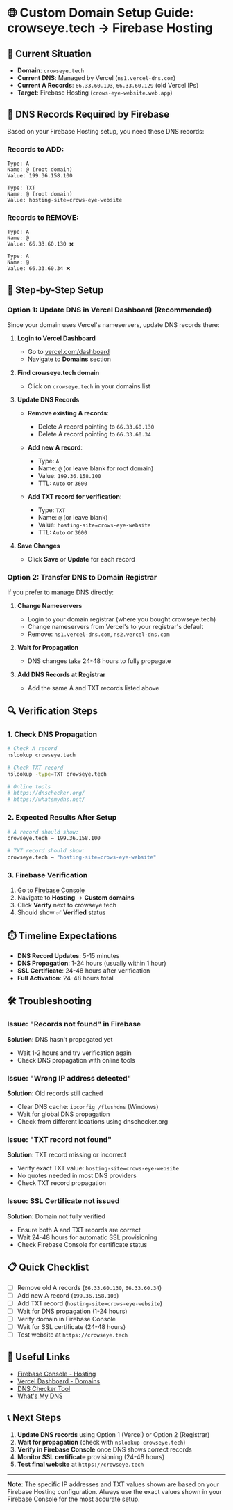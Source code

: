 # 🌐 Custom Domain Setup Guide: crowseye.tech → Firebase Hosting

## 🎯 Current Situation

- **Domain**: `crowseye.tech`
- **Current DNS**: Managed by Vercel (`ns1.vercel-dns.com`)
- **Current A Records**: `66.33.60.193`, `66.33.60.129` (old Vercel IPs)
- **Target**: Firebase Hosting (`crows-eye-website.web.app`)

## 🔧 DNS Records Required by Firebase

Based on your Firebase Hosting setup, you need these DNS records:

### **Records to ADD:**
```
Type: A
Name: @ (root domain)
Value: 199.36.158.100

Type: TXT  
Name: @ (root domain)
Value: hosting-site=crows-eye-website
```

### **Records to REMOVE:**
```
Type: A
Name: @ 
Value: 66.33.60.130 ❌

Type: A
Name: @
Value: 66.33.60.34 ❌
```

## 🚀 Step-by-Step Setup

### **Option 1: Update DNS in Vercel Dashboard (Recommended)**

Since your domain uses Vercel's nameservers, update DNS records there:

1. **Login to Vercel Dashboard**
   - Go to [vercel.com/dashboard](https://vercel.com/dashboard)
   - Navigate to **Domains** section

2. **Find crowseye.tech domain**
   - Click on `crowseye.tech` in your domains list

3. **Update DNS Records**
   - **Remove existing A records**:
     - Delete A record pointing to `66.33.60.130`
     - Delete A record pointing to `66.33.60.34`
   
   - **Add new A record**:
     - Type: `A`
     - Name: `@` (or leave blank for root domain)
     - Value: `199.36.158.100`
     - TTL: `Auto` or `3600`

   - **Add TXT record for verification**:
     - Type: `TXT`
     - Name: `@` (or leave blank)
     - Value: `hosting-site=crows-eye-website`
     - TTL: `Auto` or `3600`

4. **Save Changes**
   - Click **Save** or **Update** for each record

### **Option 2: Transfer DNS to Domain Registrar**

If you prefer to manage DNS directly:

1. **Change Nameservers**
   - Login to your domain registrar (where you bought crowseye.tech)
   - Change nameservers from Vercel's to your registrar's default
   - Remove: `ns1.vercel-dns.com`, `ns2.vercel-dns.com`

2. **Wait for Propagation**
   - DNS changes take 24-48 hours to fully propagate

3. **Add DNS Records at Registrar**
   - Add the same A and TXT records listed above

## 🔍 Verification Steps

### **1. Check DNS Propagation**
```bash
# Check A record
nslookup crowseye.tech

# Check TXT record  
nslookup -type=TXT crowseye.tech

# Online tools
# https://dnschecker.org/
# https://whatsmydns.net/
```

### **2. Expected Results After Setup**
```bash
# A record should show:
crowseye.tech → 199.36.158.100

# TXT record should show:
crowseye.tech → "hosting-site=crows-eye-website"
```

### **3. Firebase Verification**
1. Go to [Firebase Console](https://console.firebase.google.com/project/crows-eye-website/hosting/main)
2. Navigate to **Hosting** → **Custom domains**
3. Click **Verify** next to crowseye.tech
4. Should show ✅ **Verified** status

## ⏱️ Timeline Expectations

- **DNS Record Updates**: 5-15 minutes
- **DNS Propagation**: 1-24 hours (usually within 1 hour)
- **SSL Certificate**: 24-48 hours after verification
- **Full Activation**: 24-48 hours total

## 🛠️ Troubleshooting

### **Issue: "Records not found" in Firebase**
**Solution**: DNS hasn't propagated yet
- Wait 1-2 hours and try verification again
- Check DNS propagation with online tools

### **Issue: "Wrong IP address detected"**
**Solution**: Old records still cached
- Clear DNS cache: `ipconfig /flushdns` (Windows)
- Wait for global DNS propagation
- Check from different locations using dnschecker.org

### **Issue: "TXT record not found"**
**Solution**: TXT record missing or incorrect
- Verify exact TXT value: `hosting-site=crows-eye-website`
- No quotes needed in most DNS providers
- Check TXT record propagation

### **Issue: SSL Certificate not issued**
**Solution**: Domain not fully verified
- Ensure both A and TXT records are correct
- Wait 24-48 hours for automatic SSL provisioning
- Check Firebase Console for certificate status

## 📋 Quick Checklist

- [ ] Remove old A records (`66.33.60.130`, `66.33.60.34`)
- [ ] Add new A record (`199.36.158.100`)
- [ ] Add TXT record (`hosting-site=crows-eye-website`)
- [ ] Wait for DNS propagation (1-24 hours)
- [ ] Verify domain in Firebase Console
- [ ] Wait for SSL certificate (24-48 hours)
- [ ] Test website at `https://crowseye.tech`

## 🔗 Useful Links

- [Firebase Console - Hosting](https://console.firebase.google.com/project/crows-eye-website/hosting/main)
- [Vercel Dashboard - Domains](https://vercel.com/dashboard)
- [DNS Checker Tool](https://dnschecker.org/)
- [What's My DNS](https://whatsmydns.net/)

## 📞 Next Steps

1. **Update DNS records** using Option 1 (Vercel) or Option 2 (Registrar)
2. **Wait for propagation** (check with `nslookup crowseye.tech`)
3. **Verify in Firebase Console** once DNS shows correct records
4. **Monitor SSL certificate** provisioning (24-48 hours)
5. **Test final website** at `https://crowseye.tech`

---

**Note**: The specific IP addresses and TXT values shown are based on your Firebase Hosting configuration. Always use the exact values shown in your Firebase Console for the most accurate setup. 